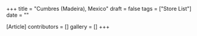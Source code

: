 +++
title = "Cumbres (Madeira), Mexico"
draft = false
tags = ["Store List"]
date = ""

[Article]
contributors = []
gallery = []
+++